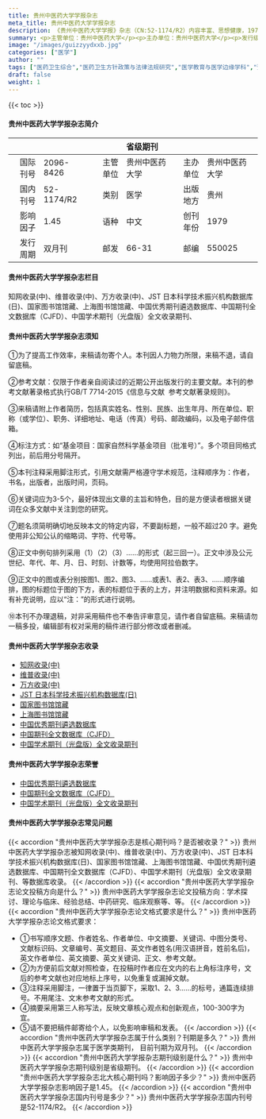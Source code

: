 ```yaml
---
title: 贵州中医药大学学报杂志
meta_title: 贵州中医药大学学报杂志
description: 《贵州中医药大学学报》杂志（CN:52-1174/R2）内容丰富、思想健康，1979年创刊，目前以双月刊形式发行，刊物对外积极扩大宣传，致力于提高杂志质量与影响。杂志始终坚持以学术为导向，以质量为生命，以服务为宗旨，全面反映中医药研究成果和临床经验，推动中医药科学的发展。 该学报坚持以人为本，注重作者、审稿人和编辑之间的沟通与协作，竭诚为作者提供优质、高效的学术服务。同时，以严谨的学风、规范的编辑流程和先进的出版技术，确保期刊质量不断提高。在国内中医药期刊中，该学报以其学术价值和社会影响力，被誉为中医药领域的权威期刊之一。 《贵州中医药大学学报》设有多个栏目，包括基础研究、临床研究、中药研究、方剂研究、针灸推拿、中医教育等。涵盖了中医内、外、妇、儿、眼、耳鼻喉、口腔、精神、心理等各学科领域。近年来，随着中医药研究的不断深入，还新增了民族医药、中西医结合、养生保健、康复医学等前沿领域专题。
summary: <p>主管单位：贵州中医药大学</p><p>主办单位：贵州中医药大学</p><p>发行级别：省级期刊</p><p>发行周期：双月刊</p>
image: "/images/guizzyydxxb.jpg"
categories: ["医学"]
author: ""
tags: ["医药卫生综合","医药卫生方针政策与法律法规研究","医学教育与医学边缘学科","预防医学与卫生学","中医学","中药学","中西医结合","基础医学","临床医学","感染性疾病及传染病","心血管系统疾病","呼吸系统疾病","消化系统疾病","内分泌腺及全身性疾病","外科学","泌尿科学","妇产科学","儿科学","神经病学","精神病学","肿瘤学","眼科与耳鼻咽喉科","口腔科学","皮肤病与性病","特种医学","急救医学","军事医学与卫生","药学","生物医学工程",]
draft: false
weight: 1
---
```


{{< toc >}}

#### 贵州中医药大学学报杂志简介
|               |                               |               | 省级期刊        |               |                           |
| ------------: | :---------------------------- | ------------: | :---------------------------- | ------------: | :------------------------ |
| 国际刊号      | 2096-8426   | 主管单位      | 贵州中医药大学     | 主办单位      | 贵州中医药大学     |
| 国内刊号      | 52-1174/R2        | 类别          | 医学       | 出版地方      | 贵州           |
| 影响因子      | 1.45        | 语种          | 中文             | 创刊年份      | 1979    |
| 发行周期      | 双月刊    | 邮发          | 66-31              | 邮编          | 550025      |

#### 贵州中医药大学学报杂志栏目
<span>知网收录(中)</span>、<span>维普收录(中)</span>、<span>万方收录(中)</span>、<span>JST 日本科学技术振兴机构数据库(日)</span>、<span>国家图书馆馆藏</span>、<span>上海图书馆馆藏</span>、<span>中国优秀期刊遴选数据库</span>、<span>中国期刊全文数据库（CJFD）</span>、<span>中国学术期刊（光盘版）全文收录期刊</span>、

#### 贵州中医药大学学报杂志须知
<p><p>
	①为了提高工作效率，来稿请勿寄个人。本刊因人力物力所限，来稿不退，请自留底稿。
</p><p>
	②参考文献：仅限于作者亲自阅读过的近期公开出版发行的主要文献。本刊的参考文献著录格式执行GB/T 7714-2015《信息与文献  参考文献著录规则》。
</p><p>
	③来稿请附上作者简历，包括真实姓名、性别、民族、出生年月、所在单位、职称（或学位）、职务、详细地址、电话（传真）号码、邮政编码，以及电子邮件信箱。
</p><p>
	④标注方式：如“基金项目：国家自然科学基金项目（批准号）”。多个项目同格式列出，前后用分号隔开。
</p><p>
	⑤本刊注释采用脚注形式，引用文献需严格遵守学术规范，注释顺序为：作者，书名，出版者，出版时间，页码。
</p><p>
	⑥关键词应为3-5个，最好体现出文章的主旨和特色，目的是方便读者根据关键词在众多文献中关注到您的研究。
</p><p>
	⑦题名须简明确切地反映本文的特定内容，不要副标题，一般不超过20 字。避免使用非公知公认的缩略词、字符、代号等。
</p><p>
	⑧正文中例句排列采用（1）（2）（3）……的形式（起三回一）。正文中涉及公元世纪、年代、年、月、日、时刻、计数等，均使用阿拉伯数字。
</p><p>
	⑨正文中的图或表分别按图1、图2、图3、……或表1、表2、表3、……顺序编排，图的标题位于图的下方，表的标题位于表的上方，并注明数据和资料来源。如有补充说明，应以“注：”的形式进行说明。
</p><p>
	⑩本刊不办理退稿，对非采用稿件也不奉告评审意见，请作者自留底稿。来稿请勿一稿多投，编辑部有权对采用的稿件进行部分修改或者删减。
</p></p>


#### 贵州中医药大学学报杂志收录
<ul>
    <li class="inline-block">
        <a class="bg-theme-light hover:bg-primary dark:bg-darkmode-theme-light dark:hover:bg-darkmode-primary dark:hover:text-dark m-1 block rounded px-3 py-1 hover:text-white" href="#贵州中医药大学学报杂志收录">
        知网收录(中)
        </a>
    </li>
    <li class="inline-block">
        <a class="bg-theme-light hover:bg-primary dark:bg-darkmode-theme-light dark:hover:bg-darkmode-primary dark:hover:text-dark m-1 block rounded px-3 py-1 hover:text-white" href="#贵州中医药大学学报杂志收录">
        维普收录(中)
        </a>
    </li>
    <li class="inline-block">
        <a class="bg-theme-light hover:bg-primary dark:bg-darkmode-theme-light dark:hover:bg-darkmode-primary dark:hover:text-dark m-1 block rounded px-3 py-1 hover:text-white" href="#贵州中医药大学学报杂志收录">
        万方收录(中)
        </a>
    </li>
    <li class="inline-block">
        <a class="bg-theme-light hover:bg-primary dark:bg-darkmode-theme-light dark:hover:bg-darkmode-primary dark:hover:text-dark m-1 block rounded px-3 py-1 hover:text-white" href="#贵州中医药大学学报杂志收录">
        JST 日本科学技术振兴机构数据库(日)
        </a>
    </li>
    <li class="inline-block">
        <a class="bg-theme-light hover:bg-primary dark:bg-darkmode-theme-light dark:hover:bg-darkmode-primary dark:hover:text-dark m-1 block rounded px-3 py-1 hover:text-white" href="#贵州中医药大学学报杂志收录">
        国家图书馆馆藏
        </a>
    </li>
    <li class="inline-block">
        <a class="bg-theme-light hover:bg-primary dark:bg-darkmode-theme-light dark:hover:bg-darkmode-primary dark:hover:text-dark m-1 block rounded px-3 py-1 hover:text-white" href="#贵州中医药大学学报杂志收录">
        上海图书馆馆藏
        </a>
    </li>
    <li class="inline-block">
        <a class="bg-theme-light hover:bg-primary dark:bg-darkmode-theme-light dark:hover:bg-darkmode-primary dark:hover:text-dark m-1 block rounded px-3 py-1 hover:text-white" href="#贵州中医药大学学报杂志收录">
        中国优秀期刊遴选数据库
        </a>
    </li>
    <li class="inline-block">
        <a class="bg-theme-light hover:bg-primary dark:bg-darkmode-theme-light dark:hover:bg-darkmode-primary dark:hover:text-dark m-1 block rounded px-3 py-1 hover:text-white" href="#贵州中医药大学学报杂志收录">
        中国期刊全文数据库（CJFD）
        </a>
    </li>
    <li class="inline-block">
        <a class="bg-theme-light hover:bg-primary dark:bg-darkmode-theme-light dark:hover:bg-darkmode-primary dark:hover:text-dark m-1 block rounded px-3 py-1 hover:text-white" href="#贵州中医药大学学报杂志收录">
        中国学术期刊（光盘版）全文收录期刊
        </a>
    </li>
</ul>



#### 贵州中医药大学学报杂志荣誉
<ul>
    <li class="inline-block">
        <a class="bg-theme-light hover:bg-primary dark:bg-darkmode-theme-light dark:hover:bg-darkmode-primary dark:hover:text-dark m-1 block rounded px-3 py-1 hover:text-white" href="#贵州中医药大学学报杂志荣誉">
        中国优秀期刊遴选数据库
        </a>
    </li>
    <li class="inline-block">
        <a class="bg-theme-light hover:bg-primary dark:bg-darkmode-theme-light dark:hover:bg-darkmode-primary dark:hover:text-dark m-1 block rounded px-3 py-1 hover:text-white" href="#贵州中医药大学学报杂志荣誉">
        中国期刊全文数据库（CJFD）
        </a>
    </li>
    <li class="inline-block">
        <a class="bg-theme-light hover:bg-primary dark:bg-darkmode-theme-light dark:hover:bg-darkmode-primary dark:hover:text-dark m-1 block rounded px-3 py-1 hover:text-white" href="#贵州中医药大学学报杂志荣誉">
        中国学术期刊（光盘版）全文收录期刊
        </a>
    </li>
</ul>












#### 贵州中医药大学学报杂志常见问题
{{< accordion "贵州中医药大学学报杂志是核心期刊吗？是否被收录？" >}}
贵州中医药大学学报杂志被知网收录(中)、维普收录(中)、万方收录(中)、JST 日本科学技术振兴机构数据库(日)、国家图书馆馆藏、上海图书馆馆藏、中国优秀期刊遴选数据库、中国期刊全文数据库（CJFD）、中国学术期刊（光盘版）全文收录期刊、等数据库收录。
{{< /accordion >}}
{{< accordion "贵州中医药大学学报杂志论文投稿方向是什么？" >}}
贵州中医药大学学报杂志论文投稿方向：学术探讨、理论与临床、经验总结、中药研究、临床观察等、等。
{{< /accordion >}}
{{< accordion "贵州中医药大学学报杂志论文格式要求是什么？" >}}
贵州中医药大学学报杂志论文格式要求：
- ①书写顺序文题、作者姓名、作者单位、中文摘要、关键词、中图分类号、文献标识码、文章编号、英文题目、英文作者姓名(用汉语拼音，姓前名后)，英文作者单位、英文摘要、英文关键词、正文、参考文献。
- ②为方便前后文献对照检查，在投稿时作者应在文内的右上角标注序号，文后的参考文献也对应地标上序号，以免重复或漏掉文献。
- ③注释采用脚注，一律置于当页脚下，采取1、2、3……的标号，通篇连续排号。不用尾注、文末参考文献的形式。
- ④摘要采用第三人称写法，反映文章核心观点和创新观点，100-300字为宜。
- ⑤请不要把稿件邮寄给个人，以免影响审稿和发表。
{{< /accordion >}}
{{< accordion "贵州中医药大学学报杂志属于什么类别？刊期是多久？" >}}
贵州中医药大学学报杂志属于医学类期刊， 目前刊期为双月刊。
{{< /accordion >}}
{{< accordion "贵州中医药大学学报杂志期刊级别是什么？" >}}
贵州中医药大学学报杂志期刊级别是省级期刊。
{{< /accordion >}}
{{< accordion "贵州中医药大学学报杂志北大核心期刊吗？影响因子多少？" >}}
贵州中医药大学学报杂志影响因子是1.45。
{{< /accordion >}}
{{< accordion "贵州中医药大学学报杂志国内刊号是多少？" >}}
贵州中医药大学学报杂志国内刊号是52-1174/R2。
{{< /accordion >}}